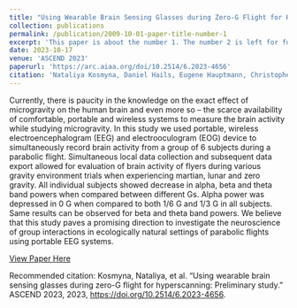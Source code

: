 ```yaml
---
title: "Using Wearable Brain Sensing Glasses during Zero-G Flight for Hyperscanning: Preliminary Study"
collection: publications
permalink: /publication/2009-10-01-paper-title-number-1
excerpt: 'This paper is about the number 1. The number 2 is left for future work.'
date: 2023-10-17
venue: 'ASCEND 2023'
paperurl: 'https://arc.aiaa.org/doi/10.2514/6.2023-4656'
citation: 'Nataliya Kosmyna, Daniel Hails, Eugene Hauptmann, Christopher Markus, Zoe Lee, Gun Bolukbasi and Minsol Kim. (2023). &quot; Using wearable brain sensing glasses during zero-G flight for hyperscanning: Preliminary study.&quot; <i>Journal 1</i>. 1(1).'
---
```


Currently, there is paucity in the knowledge on the exact effect of microgravity on the human brain and even more so – the scarce availability of comfortable, portable and wireless systems to measure the brain activity while studying microgravity. In this study we used portable, wireless electroencephalogram (EEG) and electrooculogram (EOG) device to simultaneously record brain activity from a group of 6 subjects during a parabolic flight. Simultaneous local data collection and subsequent data export allowed for evaluation of brain activity of flyers during various gravity environment trials when experiencing martian, lunar and zero gravity. All individual subjects showed decrease in alpha, beta and theta band powers when compared between different Gs. Alpha power was depressed in 0 G when compared to both 1/6 G and 1/3 G in all subjects. Same results can be observed for beta and theta band powers. We believe that this study paves a promising direction to investigate the neuroscience of group interactions in ecologically natural settings of parabolic flights using portable EEG systems.

[View Paper Here](https://arc.aiaa.org/doi/10.2514/6.2023-4656)

Recommended citation: Kosmyna, Nataliya, et al. “Using wearable brain sensing glasses during zero-G flight for hyperscanning: Preliminary study.” ASCEND 2023, 2023, https://doi.org/10.2514/6.2023-4656.
